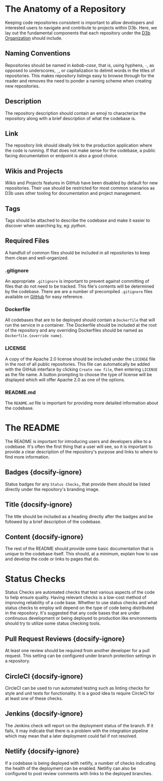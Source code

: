# The Anatomy of a Repository

Keeping code repositories consistent is important to allow developers and
interested users to navigate and contribute to projects within D3b.
Here, we lay out the fundamental components that each repository under the
[D3b Organization](http://github.com/d3b-center/) should include.

## Naming Conventions

Repositories should be named in _kebab-case_, that is, using hyphens, `-`, as
opposed to underscores, `_`, or capitalization to delimit words in the titles
of repositories.
This makes repository listings easy to browse through for the reader and
removes the need to ponder a naming scheme when creating new repositories.

## Description

The repository description should contain an emoji to characterize the
repository along with a brief description of what the codebase is.

## Link

The repository link should ideally link to the production application where the
code is running. If that does not make sense for the codebase, a public facing
documentation or endpoint is also a good choice.

## Wikis and Projects

_Wikis_ and _Projects_ features in GitHub have been disabled by default for new
repositories.
Their use should be restricted for most common scenarios as D3b uses other
tooling for documentation and project management.

## Tags

Tags should be attached to describe the codebase and make it easier to discover
when searching by, eg: _python_.

## Required Files

A handfull of common files should be included in all repositories to keep them
clean and well-organized.

### .gitignore

An appropriate `.gitignore` is important to prevent against committing of
files that do not need to be tracked. This file's contents will be determined
by the codebase. There are are a number of precompiled `.gitignore` files
available on [GitHub](https://github.com/github/gitignore) for easy
reference.

### Dockerfile

All codebases that are to be deployed should contain a `Dockerfile` that will
run the service in a container.
The Dockerfile should be included at the root of the repository and any
overriding Dockerfiles should be named as `Dockerfile.{override name}`.

### LICENSE

A copy of the Apache 2.0 license should be included under the `LICENSE` file in
the root of all public repositories. This file can automatically be added with
the GitHub interface by clicking `Create new file`, then entering `LICENSE` as
the file name. A button prompting to choose the type of license will be
displayed which will offer Apache 2.0 as one of the options.

### README.md

The `README.md` file is important for providing more detailed information about
the codebase.

# The README

The README is important for introducing users and developers alike to a
codebase.
It's often the first thing that a user will see, so it is important to provide
a clear description of the repository's purpose and links to where to find
more information.


## Badges {docsify-ignore}

Status badges for any `Status Checks`\_ that provide them should be listed
directly under the repository's branding image.

## Title {docsify-ignore}

The title should be included as a heading directly after the badges and be
followed by a brief description of the codebase.

## Content {docsify-ignore}

The rest of the README should provide some basic documentation that is unique
to the codebase itself. This should, at a minimum, explain how to use and
develop the code or links to pages that do.

# Status Checks

Status Checks are automated checks that test various aspects of the code to
help ensure quality.
Having relevant checks is a low-cost method of improving reliability of a
code base.
Whether to use status checks and what status checks to employ will depend on
the type of code being distributed in the repository.
It's suggested that any code bases that are under continuous development or
being deployed to production like environments should try to utilize some
status checking tools.

## Pull Request Reviews {docsify-ignore}

At least one review should be required from another developer for a pull
request. This setting can be configured under branch protection settings in a
repository.

## CircleCI {docsify-ignore}

CircleCI can be used to run automated testing such as linting checks for style
and unit tests for functionality. It is a good idea to require CircleCI for at
least one of these checks.

## Jenkins {docsify-ignore}

The Jenkins check will report on the deployment status of the branch. If it
fails, it may indicate that there is a problem with the integration pipeline
which may mean that a later deployment could fail if not resolved.

## Netlify {docsify-ignore}

If a codebase is being deployed with netlify, a number of checks indicating the
health of the deployment can be enabled. Netlifiy can also be configured to
post review comments with links to the deployed branches.

